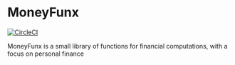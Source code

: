 # MoneyFunx
[![CircleCI](https://circleci.com/gh/Kylep342/moneyfunx/tree/main.svg?style=svg)](https://circleci.com/gh/Kylep342/moneyfunx/tree/main)

MoneyFunx is a small library of functions for financial computations, with a focus on personal finance
